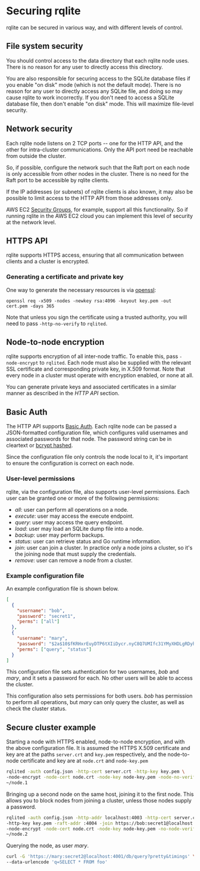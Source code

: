 # Securing rqlite
rqlite can be secured in various way, and with different levels of control.

## File system security
You should control access to the data directory that each rqlite node uses. There is no reason for any user to directly access this directory.

You are also responsible for securing access to the SQLite database files if you enable "on disk" mode (which is not the default mode). There is no reason for any user to directly access any SQLite file, and doing so may cause rqlite to work incorrectly. If you don't need to access a SQLite database file, then don't enable "on disk" mode. This will maximize file-level security.

## Network security
Each rqlite node listens on 2 TCP ports -- one for the HTTP API, and the other for intra-cluster communications. Only the API port need be reachable from outside the cluster.

So, if possible, configure the network such that the Raft port on each node is only accessible from other nodes in the cluster. There is no need for the Raft port to be accessible by rqlite clients.

If the IP addresses (or subnets) of rqlite clients is also known, it may also be possible to limit access to the HTTP API from those addresses only.

AWS EC2 [Security Groups](http://docs.aws.amazon.com/AWSEC2/latest/UserGuide/using-network-security.html), for example, support all this functionality. So if running rqlite in the AWS EC2 cloud you can implement this level of security at the network level.

## HTTPS API
rqlite supports HTTPS access, ensuring that all communication between clients and a cluster is encrypted. 

### Generating a certificate and private key
One way to generate the necessary resources is via [openssl](https://www.openssl.org/):
```
openssl req -x509 -nodes -newkey rsa:4096 -keyout key.pem -out cert.pem -days 365
```
Note that unless you sign the certificate using a trusted authority, you will need to pass `-http-no-verify` to `rqlited`.

## Node-to-node encryption
rqlite supports encryption of all inter-node traffic. To enable this, pass `-node-encrypt` to `rqlited`. Each node must also be supplied with the relevant SSL certificate and corresponding private key, in X.509 format. Note that every node in a cluster must operate with encryption enabled, or none at all.

You can generate private keys and associated certificates in a similar manner as described in the _HTTP API_ section.

## Basic Auth
The HTTP API supports [Basic Auth](https://tools.ietf.org/html/rfc2617). Each rqlite node can be passed a JSON-formatted configuration file, which configures valid usernames and associated passwords for that node. The password string can be in cleartext or [bcrypt hashed](https://en.wikipedia.org/wiki/Bcrypt).

Since the configuration file only controls the node local to it, it's important to ensure the configuration is correct on each node.

### User-level permissions
rqlite, via the configuration file, also supports user-level permissions. Each user can be granted one or more of the following permissions:
- _all_: user can perform all operations on a node.
- _execute_: user may access the execute endpoint.
- _query_: user may access the query endpoint.
- _load_: user may load an SQLite dump file into a node.
- _backup_: user may perform backups.
- _status_: user can retrieve status and Go runtime information.
- _join_: user can join a cluster. In practice only a node joins a cluster, so it's the joining node that must supply the credentials.
- _remove_: user can remove a node from a cluster.

### Example configuration file
An example configuration file is shown below.
```json
[
  {
    "username": "bob",
    "password": "secret1",
    "perms": ["all"]
  },
  {
    "username": "mary",
    "password": "$2a$10$fKRHxrEuyDTP6tXIiDycr.nyC8Q7UMIfc31YMyXHDLgRDyhLK3VFS",
    "perms": ["query", "status"]
  }
]
```
This configuration file sets authentication for two usernames, _bob_ and _mary_, and it sets a password for each. No other users will be able to access the cluster.

This configuration also sets permissions for both users. _bob_ has permission to perform all operations, but _mary_ can only query the cluster, as well as check the cluster status.

## Secure cluster example
Starting a node with HTTPS enabled, node-to-node encryption, and with the above configuration file. It is assumed the HTTPS X.509 certificate and key are at the paths `server.crt` and `key.pem` respectively, and the node-to-node certificate and key are at `node.crt` and `node-key.pem`
```bash
rqlited -auth config.json -http-cert server.crt -http-key key.pem \
-node-encrypt -node-cert node.crt -node-key node-key.pem -node-no-verify \
~/node.1
```
Bringing up a second node on the same host, joining it to the first node. This allows you to block nodes from joining a cluster, unless those nodes supply a password.
```bash
rqlited -auth config.json -http-addr localhost:4003 -http-cert server.crt \
-http-key key.pem -raft-addr :4004 -join https://bob:secret1@localhost:4001 \
-node-encrypt -node-cert node.crt -node-key node-key.pem -no-node-verify \
~/node.2
```
Querying the node, as user _mary_.
```bash
curl -G 'https://mary:secret2@localhost:4001/db/query?pretty&timings' \
--data-urlencode 'q=SELECT * FROM foo'
```
